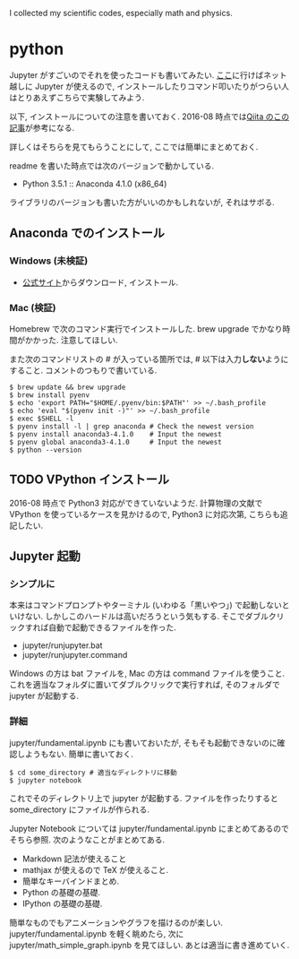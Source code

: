 I collected my scientific codes, especially math and physics.

# python

Jupyter がすごいのでそれを使ったコードも書いてみたい.
[ここ](https://try.jupyter.org/)に行けばネット越しに Jupyter が使えるので,
インストールしたりコマンド叩いたりがつらい人はとりあえずこちらで実験してみよう.

以下, インストールについての注意を書いておく.
2016-08 時点では[Qiita のこの記事](http://qiita.com/y__sama/items/5b62d31cb7e6ed50f02c)が参考になる.

詳しくはそちらを見てもらうことにして,
ここでは簡単にまとめておく.

readme を書いた時点では次のバージョンで動かしている.

- Python 3.5.1 :: Anaconda 4.1.0 (x86_64)

ライブラリのバージョンも書いた方がいいのかもしれないが,
それはサボる.

## Anaconda でのインストール

### Windows (未検証)

- [公式サイト](https://www.continuum.io/downloads#_windows)からダウンロード, インストール.

### Mac (検証)

Homebrew で次のコマンド実行でインストールした.
brew upgrade でかなり時間がかかった.
注意してほしい.

また次のコマンドリストの # が入っている箇所では, # 以下は入力**しない**ようにすること.
コメントのつもりで書いている.

~~~~
$ brew update && brew upgrade
$ brew install pyenv
$ echo 'export PATH="$HOME/.pyenv/bin:$PATH"' >> ~/.bash_profile
$ echo 'eval "$(pyenv init -)"' >> ~/.bash_profile
$ exec $SHELL -l
$ pyenv install -l | grep anaconda # Check the newest version
$ pyenv install anaconda3-4.1.0    # Input the newest
$ pyenv global anaconda3-4.1.0     # Input the newest
$ python --version
~~~~

## TODO VPython インストール

2016-08 時点で Python3 対応ができていないようだ.
計算物理の文献で VPython を使っているケースを見かけるので,
Python3 に対応次第, こちらも追記したい.

## Jupyter 起動
### シンプルに

本来はコマンドプロンプトやターミナル (いわゆる「黒いやつ」) で起動しないといけない.
しかしこのハードルは高いだろうという気もする.
そこでダブルクリックすれば自動で起動できるファイルを作った.

- jupyter/runjupyter.bat
- jupyter/runjupyter.command

Windows の方は bat ファイルを,
Mac の方は command ファイルを使うこと.
これを適当なフォルダに置いてダブルクリックで実行すれば,
そのフォルダで jupyter が起動する.

### 詳細

jupyter/fundamental.ipynb にも書いておいたが,
そもそも起動できないのに確認しようもない.
簡単に書いておく.

~~~~
$ cd some_directory # 適当なディレクトリに移動
$ jupyter notebook
~~~~

これでそのディレクトリ上で jupyter が起動する.
ファイルを作ったりすると some_directory にファイルが作られる.

Jupyter Notebook については jupyter/fundamental.ipynb にまとめてあるのでそちら参照.
次のようなことがまとめてある.

- Markdown 記法が使えること
- mathjax が使えるので TeX が使えること.
- 簡単なキーバインドまとめ.
- Python の基礎の基礎.
- IPython の基礎の基礎.

簡単なものでもアニメーションやグラフを描けるのが楽しい.
jupyter/fundamental.ipynb を軽く眺めたら,
次に jupyter/math_simple_graph.ipynb を見てほしい.
あとは適当に書き進めていく.
